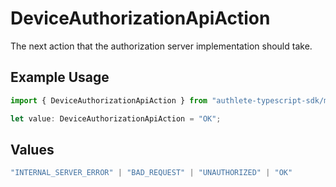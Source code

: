 # DeviceAuthorizationApiAction

The next action that the authorization server implementation should take.

## Example Usage

```typescript
import { DeviceAuthorizationApiAction } from "authlete-typescript-sdk/models/operations";

let value: DeviceAuthorizationApiAction = "OK";
```

## Values

```typescript
"INTERNAL_SERVER_ERROR" | "BAD_REQUEST" | "UNAUTHORIZED" | "OK"
```